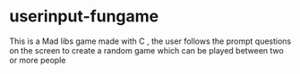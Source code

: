 # userinput-fungame
This is a Mad libs game made with C , the user follows the prompt questions on the screen to create a random game which can be played between two or more people 
